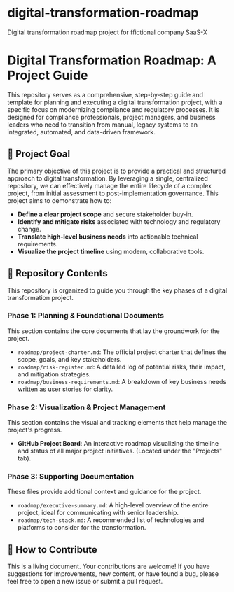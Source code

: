 # digital-transformation-roadmap
Digital transformation roadmap project for ffictional company SaaS-X

# Digital Transformation Roadmap: A Project Guide

This repository serves as a comprehensive, step-by-step guide and template for planning and executing a digital transformation project, with a specific focus on modernizing compliance and regulatory processes. It is designed for compliance professionals, project managers, and business leaders who need to transition from manual, legacy systems to an integrated, automated, and data-driven framework.

## 📌 Project Goal

The primary objective of this project is to provide a practical and structured approach to digital transformation. By leveraging a single, centralized repository, we can effectively manage the entire lifecycle of a complex project, from initial assessment to post-implementation governance. This project aims to demonstrate how to:

* **Define a clear project scope** and secure stakeholder buy-in.
* **Identify and mitigate risks** associated with technology and regulatory change.
* **Translate high-level business needs** into actionable technical requirements.
* **Visualize the project timeline** using modern, collaborative tools.

## 📂 Repository Contents

This repository is organized to guide you through the key phases of a digital transformation project.

### Phase 1: Planning & Foundational Documents
This section contains the core documents that lay the groundwork for the project.

* `roadmap/project-charter.md`: The official project charter that defines the scope, goals, and key stakeholders.
* `roadmap/risk-register.md`: A detailed log of potential risks, their impact, and mitigation strategies.
* `roadmap/business-requirements.md`: A breakdown of key business needs written as user stories for clarity.

### Phase 2: Visualization & Project Management
This section contains the visual and tracking elements that help manage the project's progress.

* **GitHub Project Board**: An interactive roadmap visualizing the timeline and status of all major project initiatives. (Located under the "Projects" tab).

### Phase 3: Supporting Documentation
These files provide additional context and guidance for the project.

* `roadmap/executive-summary.md`: A high-level overview of the entire project, ideal for communicating with senior leadership.
* `roadmap/tech-stack.md`: A recommended list of technologies and platforms to consider for the transformation.

## 🤝 How to Contribute

This is a living document. Your contributions are welcome! If you have suggestions for improvements, new content, or have found a bug, please feel free to open a new issue or submit a pull request.

